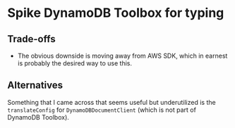 # Spike DynamoDB Toolbox for typing

## Trade-offs

- The obvious downside is moving away from AWS SDK, which in earnest is probably the desired way to use this.

## Alternatives

Something that I came across that seems useful but underutilized is the `translateConfig` for `DynamoDBDocumentClient` (which is not part of DynamoDB Toolbox).
